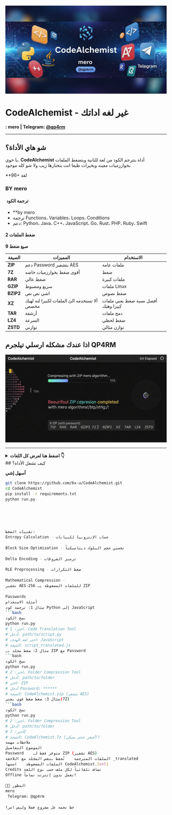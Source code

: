 ![CodeAlchemist Banner](banner.png)

#  CodeAlchemist - غير لغه اداتك 

**: mero | Telegram: [@qp4rm](https://t.me/qp4rm)**

---

##  شو هاي الأداة؟

يا خوي، **CodeAlchemist** أداة بتترجم الكود من لغة للتانية وبتضغط الملفات بخوارزميات معينه وبخيرات طبعا انت بتختارها زيب ولا شو كله موجود 

**96+ لغة

### BY mero

#### ️ ترجمة الكود 
- **by mero
- ترجمة Functions، Variables، Loops، Conditions
- دعم: Python، Java، C++، JavaScript، Go، Rust، PHP، Ruby، Swift 

#### ️2 ضغط الملفات 
**9 صيغ ضغط** 

| الصيغة |            المميزات          | الاستخدام |
|--------|---------|-----------|
| **ZIP** |  دعم Password بتشفير AES | ملفات عامة |
| **7Z** |  أقوى ضغط بخوارزميات خاصه | ضغط |
| **RAR** |  ضغط عالي | ملفات كبيرة |
| **GZIP** |  سريع ومضبوط | ملفات Linux |
| **BZIP2** |  اشي نص نص| ضغط نصوص |
| **XZ** |  ألا تستخدمه الئ الملفات لكبيرا لنه لهيك مخصص | أفضل نسبة ضغط يعني ملفات كبيرا وهيك|
| **TAR** |  أرشفة | دمج ملفات |
| **LZ4** |  السرعة | ضغط لحظي |
| **ZSTD** |توازني | توازن مثالي |

## اذا عندك مشكله ارسلي تيلجرم QP4RM


![Compression](screenshots-compression.png)

---


<details> <summary><b>اضغط هنا لعرض كل اللغات 👇</b></summary>
mathematica
نسخ الكود
Python, Java, C, C++, C#, JavaScript, TypeScript, Go, Rust, Ruby, 
PHP, Swift, Kotlin, Dart, Objective-C, Scala, Perl, Lua, Haskell, 
R, MATLAB, Julia, Shell/Bash, PowerShell, F#, Elm, Groovy, Erlang, 
Visual Basic .NET, SQL, Assembly (x86), Assembly (ARM), Fortran, 
COBOL, Ada, Prolog, Lisp, Scheme, Clojure, OCaml, Smalltalk, 
Pascal, Delphi, Crystal, Nim, VHDL, Verilog, ActionScript, Apex, 
ABAP, D, Racket, Tcl, Solidity, Hack, CoffeeScript, Batch, Forth, 
AWK, PostScript, OpenCL, CUDA, GLSL, Haxe, IDL, J, K, Nemerle, 
Pike, PL/I, Rexx, Seed7, Simula, SPARK, SPSS, Stata, Vala, XSLT, 
Yorick, Zig, Chapel, Coq, LiveScript, Mercury, Pony, PureScript, 
Red, Rebol, Ring, Sather, Turing, Wren
</details>
##  كيف تشغل الأداة؟

**أسهل إشي**

```bash
git clone https://github.com/6x-u/CodeAlchemist.git
cd CodeAlchemist
pip install -r requirements.txt
python run.py





تقنيات الضغط:
Entropy Calculation - حساب الإنتروبيا للبيانات

Block Size Optimization - تحسين حجم البلوك ديناميكياً

Delta Encoding - ترميز الفروقات

RLE Preprocessing - ضغط التكرارات

Mathematical Compression - 
تشفير AES-256 للملفات المضغوطة بـ ZIP

Passwords 
أمثلة الاستخدام
مثال 1: ترجمة كود Python إلى JavaScript
```bash
نسخ الكود
python run.py
# اختر: 1. Code Translation Tool
# أدخل: path/to/script.py
# اختر لغة الهدف: JavaScript
# النتيجة: script_translated.js 
مثال 2: ضغط مجلد بـ ZIP مع Password
```bash
نسخ الكود
python run.py
# اختر: 2. Folder Compression Tool
# أدخل: path/to/folder
# اختر: ZIP
# أدخل Password: ******
# النتيجة: CodeAlchemist.zip (مشفر AES)
مثال 3: ضغط ضغط قوي يعني(7Z)
```bash
نسخ الكود
python run.py
# اختر: 2. Folder Compression Tool
# أدخل: path/to/folder
# اختر: 7Z
# النتيجة: CodeAlchemist.7z (أصغر حجم ممكن!)
ملاحظات مهمة
الموضوع	التفاصيل
Password	متوفر فقط لـ ZIP (تشفير AES)
الملفات المترجمة	تُحفظ بنفس المجلد مع اللاحقة _translated
الملفات المضغوطة	اسمها CodeAlchemist.[ext]
Credits	تضاف تلقائياً لكل ملف حسب نوع اللغة
Offline	تعمل بدون إنترنت تماماً!

👨‍💻 المطور
mero
 Telegram: @qp4rm

حط نجمه عل مشروع فضلا وليس امرا

